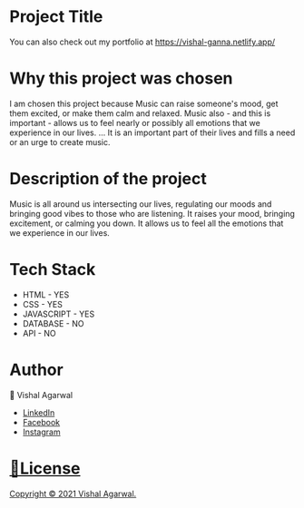 <!-- # My-Portfolio -->
<h1>Project Title</h1>
<p> You can also check out my portfolio at <a href="https://vishal-ganna.netlify.app/" target="_blank">https://vishal-ganna.netlify.app/</a></p>
<h1>Why this project was chosen</h1>
  <p>I am chosen this project because Music can raise someone's mood, get them excited, or make them calm and relaxed. Music also - and this is important - allows us to feel nearly or possibly all emotions that we experience in our lives. ... It is an important part of their lives and fills a need or an urge to create music.</p> 
<h1>Description of the project</h1>
<p>Music is all around us intersecting our lives, regulating our moods and bringing good vibes to those who are listening. It raises your mood, bringing excitement, or calming you down. It allows us to feel all the emotions that we experience in our lives.</p>
<h1>Tech Stack</h1>
<ul>
  <li>HTML - YES
  <li>CSS - YES
    <li>JAVASCRIPT - YES
      <li> DATABASE - NO
        <li> API - NO
</ul>
<h1>Author</h1>
<p>👤 Vishal Agarwal</p>
<ul>
  <li><a href="https://www.linkedin.com/in/vishal-agarwal-059aba113/">LinkedIn</a>
  <li><a href="https://www.facebook.com/profile.php?id=100005496366165">Facebook</a>
  <li><a href ="https://www.instagram.com/_luffy_world/">Instagram</li>
    </ul>
<h1>📝License</h1>
<p>Copyright © 2021 Vishal Agarwal. </p>

